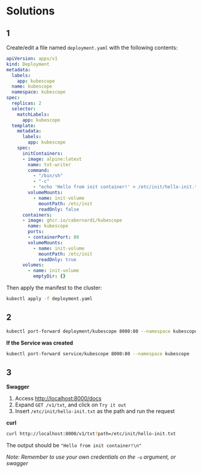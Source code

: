 # Solutions

## 1

Create/edit a file named `deployment.yaml` with the following contents:

```yaml
apiVersion: apps/v1
kind: Deployment
metadata:
  labels:
    app: kubescope
  name: kubescope
  namespace: kubescope
spec:
  replicas: 2
  selector:
    matchLabels:
      app: kubescope
  template:
    metadata:
      labels:
        app: kubescope
    spec:
      initContainers:
      - image: alpine:latest
        name: txt-writer
        command:
          - "/bin/sh"
          - "-c"
          - "echo 'Hello from init container!' > /etc/init/hello-init.txt"
        volumeMounts:
          - name: init-volume
            mountPath: /etc/init
            readOnly: false
      containers:
      - image: ghcr.io/cabernardi/kubescope
        name: kubescope
        ports:
        - containerPort: 80
        volumeMounts:
          - name: init-volume
            mountPath: /etc/init
            readOnly: true
      volumes:
        - name: init-volume
          emptyDir: {}
```

Then apply the manifest to the cluster:

```bash
kubectl apply -f deployment.yaml
```

## 2

```bash
kubectl port-forward deployment/kubescope 8000:80 --namespace kubescope
```

**If the Service was created**
```bash
kubectl port-forward service/kubescope 8000:80 --namespace kubescope
```

## 3

**Swagger**

1. Access [http://localhost:8000/docs](http://localhost:8000/docs)
1. Expand `GET /v1/txt`, and click on `Try it out`
1. Insert `/etc/init/hello-init.txt` as the path and run the request

**curl**

```bash
curl http://localhost:8000/v1/txt?path=/etc/init/hello-init.txt
```

The output should be `"Hello from init container!\n"`

_Note: Remember to use your own credentials on the `-u` argument, or swagger_

